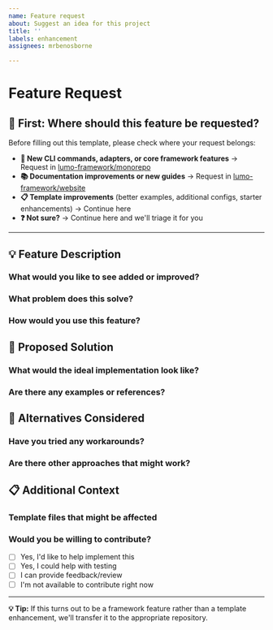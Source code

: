 ```yaml
---
name: Feature request
about: Suggest an idea for this project
title: ''
labels: enhancement
assignees: mrbenosborne

---
```


# Feature Request

## 🚦 **First: Where should this feature be requested?**

Before filling out this template, please check where your request belongs:

- **🔧 New CLI commands, adapters, or core framework features** → Request in [lumo-framework/monorepo](https://github.com/lumo-framework/monorepo/issues/new)
- **📚 Documentation improvements or new guides** → Request in [lumo-framework/website](https://github.com/lumo-framework/website/issues/new)  
- **📋 Template improvements** (better examples, additional configs, starter enhancements) → Continue here
- **❓ Not sure?** → Continue here and we'll triage it for you

---

## 💡 **Feature Description**

### What would you like to see added or improved?
<!-- Clear description of the feature you'd like -->

### What problem does this solve?
<!-- What pain point or use case would this address? -->

### How would you use this feature?
<!-- Describe your specific use case or workflow -->

## 🎯 **Proposed Solution**

### What would the ideal implementation look like?
<!-- Describe how you envision this working -->

### Are there any examples or references?
<!-- Links to similar features in other projects, documentation, etc. -->

## 🤔 **Alternatives Considered**

### Have you tried any workarounds?
<!-- Current solutions you're using, if any -->

### Are there other approaches that might work?
<!-- Alternative solutions you've considered -->

## 📋 **Additional Context**

### Template files that might be affected
<!-- List relevant files like package.json, tsconfig.json, example configs, etc. -->

### Would you be willing to contribute?
<!-- Let us know if you'd like to help implement this -->

- [ ] Yes, I'd like to help implement this
- [ ] Yes, I could help with testing
- [ ] I can provide feedback/review
- [ ] I'm not available to contribute right now

---

**💡 Tip:** If this turns out to be a framework feature rather than a template enhancement, we'll transfer it to the appropriate repository.
